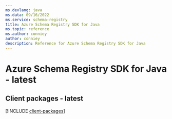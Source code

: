 ```yaml
---
ms.devlang: java
ms.data: 09/16/2022
ms.service: schema-registry
title: Azure Schema Registry SDK for Java
ms.topic: reference
ms.author: conniey
author: conniey
description: Reference for Azure Schema Registry SDK for Java
---
```

# Azure Schema Registry SDK for Java - latest

## Client packages - latest
[!INCLUDE [client-packages](schema-registry-client-index.md)]